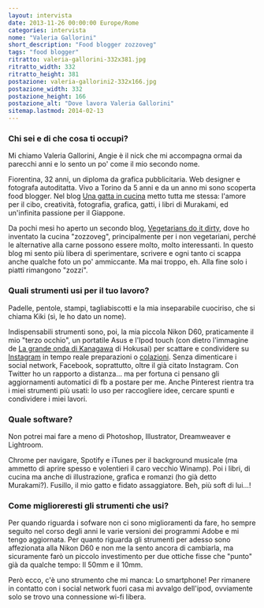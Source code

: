 ```yaml
---
layout: intervista
date: 2013-11-26 00:00:00 Europe/Rome
categories: intervista
nome: "Valeria Gallorini"
short_description: "Food blogger zozzoveg"
tags: "food blogger"
ritratto: valeria-gallorini-332x381.jpg
ritratto_width: 332
ritratto_height: 381
postazione: valeria-gallorini2-332x166.jpg
postazione_width: 332
postazione_height: 166
postazione_alt: "Dove lavora Valeria Gallorini"
sitemap.lastmod: 2014-02-13
---
```



<h3>Chi sei e di che cosa ti occupi?</h3>
<p>Mi chiamo Valeria Gallorini, Angie è il nick che mi accompagna ormai da parecchi anni e lo sento un po' come il mio secondo nome.</p>
<p>Fiorentina, 32 anni, un diploma da grafica pubblicitaria. Web designer e fotografa autoditatta. Vivo a Torino da 5 anni e da un anno mi sono scoperta food blogger. Nel blog <a href="http://unagattaincucina.blogspot.it/" title="Una gatta in cucina, food blog" target="_blank">Una gatta in cucina</a> metto tutta me stessa: l'amore per il cibo, creatività, fotografia, grafica, gatti, i libri di Murakami, ed un'infinita passione per il Giappone.</p>
<p>Da pochi mesi ho aperto un secondo blog, <a href="http://vegetariansdoitdirty.blogspot.it/" title="Vegetarians do it dirty, food blog" target="_blank">Vegetarians do it dirty</a>, dove ho inventato la cucina "zozzoveg", principalmente per i non vegetariani, perché le alternative alla carne possono essere molto, molto interessanti. In questo blog mi sento più libera di sperimentare, scrivere e ogni tanto ci scappa anche qualche foto un po' ammiccante. Ma mai troppo, eh. Alla fine solo i piatti rimangono "zozzi".</p>
<h3>Quali strumenti usi per il tuo lavoro?</h3>
<p>Padelle, pentole, stampi, tagliabiscotti e la mia inseparabile cuociriso, che si chiama Kiki (sì, le ho dato un nome).</p>
<p>Indispensabili strumenti sono, poi, la mia piccola Nikon D60, praticamente il mio "terzo occhio", un portatile Asus e l'Ipod touch (con
dietro l'immagine de <a href="http://it.wikipedia.org/wiki/La_grande_onda_di_Kanagawa" title="La Grande Onda di Kanagawa su Wikipedia" target="_blank">La grande onda di Kanagawa</a> di Hokusai) per scattare e condividere su <a href="http://instagram.com/laangie" title="Angie su Instagram" target="_blank">Instagram</a> in tempo reale preparazioni o <a href="http://angiesbreakfasts.tumblr.com" title="Angie's Breakfasts su Tumblr" target="_blank">colazioni</a>. Senza dimenticare i social network, Facebook, soprattutto, oltre il già citato Instagram. Con Twitter ho un rapporto a distanza... ma per fortuna ci pensano gli aggiornamenti automatici di fb a postare per me. Anche Pinterest rientra tra i miei strumenti più usati: lo uso per raccogliere idee, cercare spunti e condividere i miei lavori.</p>
<h3>Quale software?</h3>
<p>Non potrei mai fare a meno di Photoshop, Illustrator, Dreamweaver e Lightroom.</p>
<p>Chrome per navigare, Spotify e iTunes per il background musicale (ma ammetto di aprire spesso e volentieri il caro vecchio Winamp). Poi i libri, di cucina ma anche di illustrazione, grafica e romanzi (ho già detto Murakami?). Fusillo, il mio gatto e fidato assaggiatore. Beh, più soft di lui...!</p>
<h3>Come miglioreresti gli strumenti che usi?</h3>
<p>Per quando riguarda i sofware non ci sono miglioramenti da fare, ho sempre seguito nel corso degli anni le varie versioni dei programmi Adobe e mi tengo aggiornata. Per quanto riguarda gli strumenti per adesso sono affezionata alla Nikon D60 e non me la sento ancora di cambiarla, ma sicuramente farò un piccolo investimento per due ottiche fisse che "punto" già da qualche tempo: Il 50mm e il 10mm.</p>
<p>Però ecco, c'è uno strumento che mi manca: Lo smartphone! Per rimanere in contatto con i social network fuori casa mi avvalgo dell'ipod, ovviamente solo se trovo una connessione wi-fi libera.</p>
